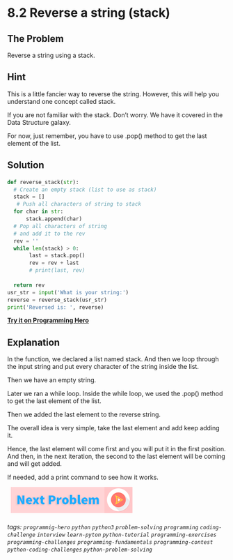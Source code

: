 # 8.2 Reverse a string (stack)

## The Problem 
Reverse a string using a stack.

## Hint
This is a little fancier way to reverse the string. However, this will help you understand one concept called stack. 

If you are not familiar with the stack. Don’t worry. We have it covered in the Data Structure galaxy. 

For now, just remember, you have to use .pop() method to get the last element of the list. 

## Solution
```python
def reverse_stack(str):
  # Create an empty stack (list to use as stack)
  stack = []
   # Push all characters of string to stack
  for char in str:
      stack.append(char)
  # Pop all characters of string
  # and add it to the rev
  rev = ''
  while len(stack) > 0:
       last = stack.pop()
       rev = rev + last
       # print(last, rev)
       
  return rev
usr_str = input('What is your string:')
reverse = reverse_stack(usr_str)
print('Reversed is: ', reverse)
```

**[Try it on Programming Hero](https://play.google.com/store/apps/details?id=com.learnprogramming.codecamp)**

## Explanation
In the function, we declared a list named stack. And then we loop through the input string and put every character of the string inside the list. 

Then we have an empty string. 

Later we ran a while loop. Inside the while loop, we used the .pop() method to get the last element of the list. 

Then we added the last element to the reverse string. 

The overall idea is very simple, take the last element and add keep adding it. 

Hence, the last element will come first and you will put it in the first position. And then, in the next iteration, the second to the last element will be coming and will get added. 

If needed, add a print command to see how it works.

&nbsp;
[![Next Page](../assets/next-button.png)](Reverse-String-(recursive).md)
&nbsp;

###### tags:  `programmig-hero`  `python`  `python3`  `problem-solving`  `programming`  `coding-challenge`  `interview`  `learn-pyton`  `python-tutorial`  `programming-exercises`  `programming-challenges`  `programming-fundamentals`  `programming-contest`  `python-coding-challenges`  `python-problem-solving`


